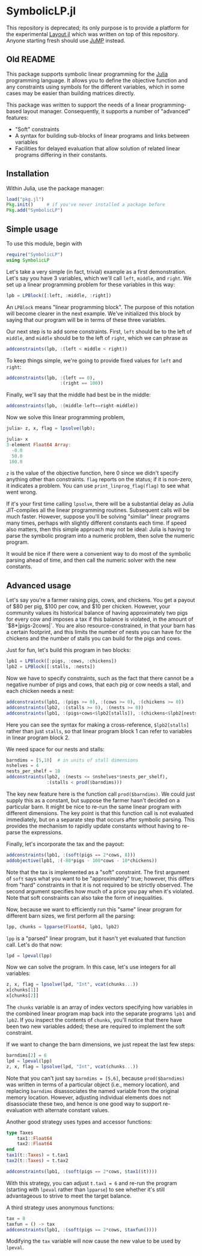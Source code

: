 SymbolicLP.jl
=============

This repository is deprecated; its only purpose is to provide a platform for the experimental [Layout.jl](https://github.com/timholy/Layout.jl) which was written on top of this repository. Anyone starting fresh should use [JuMP](https://github.com/JuliaOpt/JuMP.jl) instead.

## Old README

This package supports symbolic linear programming for the [Julia][Julia] programming language. It allows you to define the objective function and any constraints using symbols for the different variables, which in some cases may be easier than building matrices directly.

This package was written to support the needs of a linear programming-based layout manager. Consequently, it supports a number of "advanced" features:

- "Soft" constraints
- A syntax for building sub-blocks of linear programs and links between variables
- Facilities for delayed evaluation that allow solution of related linear programs differing in their constants.


## Installation

Within Julia, use the package manager:
```julia
load("pkg.jl")
Pkg.init()     # if you've never installed a package before
Pkg.add("SymbolicLP")
```

## Simple usage

To use this module, begin with
```julia
require("SymbolicLP")
using SymbolicLP
```

Let's take a very simple (in fact, trivial) example as a first demonstration. Let's say you have 3 variables, which we'll call `left`, `middle`, and `right`. We set up a linear programming problem for these variables in this way:

```julia
lpb = LPBlock([:left, :middle, :right])
```

An `LPBlock` means "linear programming block". The purpose of this notation will become clearer in the next example. We've initialized this block by saying that our program will be in terms of these three variables.

Our next step is to add some constraints. First, `left` should be to the left of `middle`, and `middle` should be to the left of `right`, which we can phrase as

```julia
addconstraints(lpb, :(left < middle < right))
```

To keep things simple, we're going to provide fixed values for `left` and `right`:

```julia
addconstraints(lpb, :(left == 0),
                    :(right == 100))
```

Finally, we'll say that the middle had best be in the middle:

```julia
addconstraints(lpb, :(middle-left==right-middle))
```

Now we solve this linear programming problem,

```julia
julia> z, x, flag = lpsolve(lpb);

julia> x
3-element Float64 Array:
  -0.0
  50.0
 100.0
```
`z` is the value of the objective function, here 0 since we didn't specify anything other than constraints. `flag` reports on the status; if it is non-zero, it indicates a problem. You can use `print_linprog_flag(flag)` to see what went wrong. 

If it's your first time calling `lpsolve`, there will be a substantial delay as Julia JIT-compiles all the linear programming routines. Subsequent calls will be much faster. However, suppose you'll be solving "similar" linear programs many times, perhaps with slightly different constants each time. If speed also matters, then this simple approach may not be ideal: Julia is having to parse the symbolic program into a numeric problem, then solve the numeric program.

It would be nice if there were a convenient way to do most of the symbolic parsing ahead of time, and then call the numeric solver with the new constants.

## Advanced usage

Let's say you're a farmer raising pigs, cows, and chickens. You get a payout of $80 per pig, $100 per cow, and $10 per chicken. However, your community values its historical balance of having approximately two pigs for every cow and imposes a tax if this balance is violated, in the amount of `$8*|pigs-2cows|`. You are also resource-constrained, in that your barn has a certain footprint, and this limits the number of nests you can have for the chickens and the number of stalls you can build for the pigs and cows.

Just for fun, let's build this program in two blocks:
```julia
lpb1 = LPBlock([:pigs, :cows, :chickens])
lpb2 = LPBlock([:stalls, :nests])
```
Now we have to specify constraints, such as the fact that there cannot be a negative number of pigs and cows, that each pig or cow needs a stall, and each chicken needs a nest:

```julia
addconstraints(lpb1, :(pigs >= 0), :(cows >= 0), :(chickens >= 0))
addconstraints(lpb2, :(stalls >= 0), :(nests >= 0))
addconstraints(lpb1, :(pigs+cows<$lpb2[stalls]), :(chickens<$lpb2[nests]))
```
Here you can see the syntax for making a cross-reference, `$lpb2[stalls]` rather than just `stalls`, so that linear program block 1 can refer to variables in linear program block 2.

We need space for our nests and stalls:
```julia
barndims = [5,10]  # in units of stall dimensions
nshelves = 4
nests_per_shelf = 10
addconstraints(lpb2, :(nests <= $nshelves*$nests_per_shelf),
               :(stalls < prod($barndims)))
```
The key new feature here is the function call `prod($barndims)`. We could just supply this as a constant, but suppose the farmer hasn't decided on a particular barn. It might be nice to re-run the same linear program with different dimensions. The key point is that this function call is not evaluated immediately, but on a separate step that occurs after symbolic parsing. This provides the mechanism to rapidly update constants without having to re-parse the expressions.

Finally, let's incorporate the tax and the payout:
```julia
addconstraints(lpb1, :(soft(pigs == 2*cows, 8)))
addobjective(lpb1, :(-80*pigs - 100*cows - 10*chickens))
```
Note that the tax is implemented as a "soft" constraint. The first argument of `soft` says what you want to be "approximately" true; however, this differs from "hard" constraints in that it is not required to be strictly observed. The second argument specifies how much of a price you pay when it's violated. Note that soft constraints can also take the form of inequalities.

Now, because we want to efficiently run this "same" linear program for different barn sizes, we first perform all the parsing:
```julia
lpp, chunks = lpparse(Float64, lpb1, lpb2)
```

`lpp` is a "parsed" linear program, but it hasn't yet evaluated that function call. Let's do that now:
```julia
lpd = lpeval(lpp)
```

Now we can solve the program. In this case, let's use integers for all variables:
```julia
z, x, flag = lpsolve(lpd, "Int", vcat(chunks...))
x[chunks[1]]
x[chunks[2]]
```
The `chunks` variable is an array of index vectors specifying how variables in the combined linear program map back into the separate programs `lpb1` and `lpb2`. If you inspect the contents of `chunks`, you'll notice that there have been two new variables added; these are required to implement the soft constraint.

If we want to change the barn dimensions, we just repeat the last few steps:
```julia
barndims[2] = 6
lpd = lpeval(lpp)
z, x, flag = lpsolve(lpd, "Int", vcat(chunks...))
```
Note that you can't just say `barndims = [5,6]`, because `prod($barndims)` was written in terms of a particular object (i.e., memory location), and replacing `barndims` disassociates the named variable from the original memory location. However, adjusting individual elements does not disassociate these two, and hence is one good way to support re-evaluation with alternate constant values.

Another good strategy uses types and accessor functions:
```julia
type Taxes
    tax1::Float64
    tax2::Float64
end
tax1(t::Taxes) = t.tax1
tax2(t::Taxes) = t.tax2

addconstraints(lpb1, :(soft(pigs == 2*cows, $tax1($t))))
```
With this strategy, you can adjust `t.tax1 = 6` and re-run the program (starting with `lpeval` rather than `lpparse`) to see whether it's still advantageous to strive to meet the target balance.

A third strategy uses anonymous functions:
```julia
tax = 8
taxfun = () -> tax
addconstraints(lpb1, :(soft(pigs == 2*cows, $taxfun())))
```
Modifying the `tax` variable will now cause the new value to be used by `lpeval`.

[Julia]: http://julialang.org "Julia"
